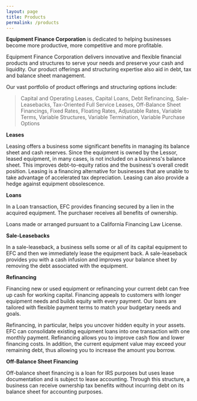 ```yaml
---
layout: page
title: Products
permalink: /products
---
```


**Equipment Finance Corporation** is dedicated to helping businesses become more productive, more competitive and more
profitable.

Equipment Finance Corporation delivers innovative and flexible financial products and structures to serve your needs and
preserve your cash and liquidity. Our product offerings and structuring expertise also aid in debt, tax and balance
sheet management.

Our vast portfolio of product offerings and structuring options include:

>Capital and Operating Leases, Capital Loans, Debt Refinancing, Sale-Leasebacks, Tax-Oriented Full Service Leases, Off-Balance Sheet Financings, Fixed Rates, Floating Rates, Adjustable Rates, Variable Terms, Variable Structures, Variable Termination, Variable Purchase Options


**Leases**

Leasing offers a business some significant benefits in managing its balance sheet and cash reserves.
Since the equipment is owned by the Lessor, leased equipment, in many cases, is not included on a business's balance
sheet. This improves debt-to-equity ratios and the business's overall credit position. Leasing is a financing
alternative for businesses that are unable to take advantage of accelerated tax depreciation. Leasing can also provide
a hedge against equipment obsolescence.

**Loans**

In a Loan transaction, EFC provides financing secured by a lien in the acquired equipment. The purchaser receives all benefits of ownership.

Loans made or arranged pursuant to a California Financing Law License.

**Sale-Leasebacks**

In a sale-leaseback, a business sells some or all of its capital equipment to EFC and then we immediately lease the
equipment back. A sale-leaseback provides you with a cash infusion and improves your balance sheet by removing the debt
associated with the equipment.

**Refinancing**

Financing new or used equipment or refinancing your current debt can free up cash for working capital. Financing appeals
to customers with longer equipment needs and builds equity with every payment. Our loans are tailored with flexible
payment terms to match your budgetary needs and goals.

Refinancing, in particular, helps you uncover hidden equity in your assets. EFC can consolidate existing equipment loans
into one transaction with one monthly payment. Refinancing allows you to improve cash flow and lower financing costs. In
addition, the current equipment value may exceed your remaining debt, thus allowing you to increase the amount you borrow.

**Off-Balance Sheet Financing**

Off-balance sheet financing is a loan for IRS purposes but uses lease documentation and is subject to lease accounting.
Through this structure, a business can receive ownership tax benefits without incurring debt on its balance sheet for
accounting purposes.
